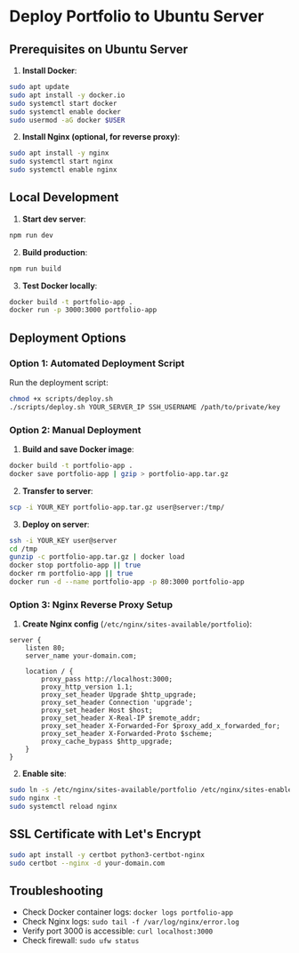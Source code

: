 # Deploy Portfolio to Ubuntu Server

## Prerequisites on Ubuntu Server

1. **Install Docker**:
```bash
sudo apt update
sudo apt install -y docker.io
sudo systemctl start docker
sudo systemctl enable docker
sudo usermod -aG docker $USER
```

2. **Install Nginx (optional, for reverse proxy)**:
```bash
sudo apt install -y nginx
sudo systemctl start nginx
sudo systemctl enable nginx
```

## Local Development

1. **Start dev server**:
```bash
npm run dev
```

2. **Build production**:
```bash
npm run build
```

3. **Test Docker locally**:
```bash
docker build -t portfolio-app .
docker run -p 3000:3000 portfolio-app
```

## Deployment Options

### Option 1: Automated Deployment Script

Run the deployment script:
```bash
chmod +x scripts/deploy.sh
./scripts/deploy.sh YOUR_SERVER_IP SSH_USERNAME /path/to/private/key
```

### Option 2: Manual Deployment

1. **Build and save Docker image**:
```bash
docker build -t portfolio-app .
docker save portfolio-app | gzip > portfolio-app.tar.gz
```

2. **Transfer to server**:
```bash
scp -i YOUR_KEY portfolio-app.tar.gz user@server:/tmp/
```

3. **Deploy on server**:
```bash
ssh -i YOUR_KEY user@server
cd /tmp
gunzip -c portfolio-app.tar.gz | docker load
docker stop portfolio-app || true
docker rm portfolio-app || true
docker run -d --name portfolio-app -p 80:3000 portfolio-app
```

### Option 3: Nginx Reverse Proxy Setup

1. **Create Nginx config** (`/etc/nginx/sites-available/portfolio`):
```nginx
server {
    listen 80;
    server_name your-domain.com;

    location / {
        proxy_pass http://localhost:3000;
        proxy_http_version 1.1;
        proxy_set_header Upgrade $http_upgrade;
        proxy_set_header Connection 'upgrade';
        proxy_set_header Host $host;
        proxy_set_header X-Real-IP $remote_addr;
        proxy_set_header X-Forwarded-For $proxy_add_x_forwarded_for;
        proxy_set_header X-Forwarded-Proto $scheme;
        proxy_cache_bypass $http_upgrade;
    }
}
```

2. **Enable site**:
```bash
sudo ln -s /etc/nginx/sites-available/portfolio /etc/nginx/sites-enabled/
sudo nginx -t
sudo systemctl reload nginx
```

## SSL Certificate with Let's Encrypt

```bash
sudo apt install -y certbot python3-certbot-nginx
sudo certbot --nginx -d your-domain.com
```

## Troubleshooting

- Check Docker container logs: `docker logs portfolio-app`
- Check Nginx logs: `sudo tail -f /var/log/nginx/error.log`
- Verify port 3000 is accessible: `curl localhost:3000`
- Check firewall: `sudo ufw status`
